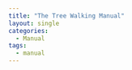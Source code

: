 ```yaml
---
title: "The Tree Walking Manual"
layout: single
categories:
  - Manual 
tags:
  - manual    
---
```


